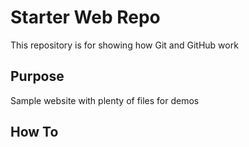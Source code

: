 # Starter Web Repo

This repository is for showing how Git and GitHub work

## Purpose

Sample website with plenty of files for demos

## How To

